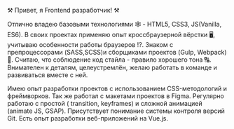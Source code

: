  ⚒️ Привет, я Frontend разработчик! ⚒️

Отлично владею базовыми технологиями 🕸️ - HTML5, CSS3, JS(Vanilla, ES6). В своих проектах применяю опыт кроссбраузерной вёрстки 🖥️, учитываю особенности работы браузеров ⁉️. Знаком с препроцессорами (SASS,SCSS)и сборщиками проектов (Gulp, Webpack) 🧰.
Считаю, что соблюдение код стайла - правило хорошего тона :capital_abcd:. Внимателен к деталям, целеустремлён, желаю работать в команде и развиваться вместе с ней.

Имею опыт разработки проектов с использованием CSS-методологий и фреймворков. Так же работал с макетами проектов в Figma. Регулярно работаю с простой ( transition, keyframes) и сложной анимацией (animate JS, GSAP).
Присутствует понимание системы контроля версий Git. Есть опыт разработки веб-приложений на Vue.js.


<!---
alekseiTurl/alekseiTurl is a ✨ special ✨ repository because its `README.md` (this file) appears on your GitHub profile.
You can click the Preview link to take a look at your changes.
--->
